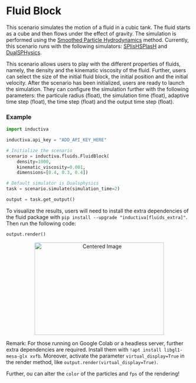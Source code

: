 # Fluid Block

This scenario simulates the motion of a fluid in a cubic tank. 
The fluid starts as a cube and then flows under the effect of gravity.
The simulation is performed using the [Smoothed Particle Hydrodynamics](https://en.wikipedia.org/wiki/Smoothed-particle_hydrodynamics)
method. Currently, this scenario runs with the following simulators: [SPlisHSPlasH](https://github.com/inductiva/inductiva/blob/main/inductiva/simulators/splishsplash.py) and [DualSPHysics](https://github.com/inductiva/inductiva/blob/main/inductiva/simulators/dualsphysics.py).

This scenario allows users to play with the different properties of fluids, namely, the density and the kinematic viscosity of the fluid.
Further, users can select the size of the initial fluid block, the initial position and the initial velocity. 
After the scenario has been initialized, users are ready to launch the simulation. They can configure the simulation further with the following parameters: the particule radius (float), the simulation time (float), adaptive time step (float), the time step (float) and the output time step (float).

### Example

```python
import inductiva

inductiva.api_key = "ADD_API_KEY_HERE"

# Initialize the scenario
scenario = inductiva.fluids.FluidBlock(
    density=1000,
    kinematic_viscosity=0.001,
    dimensions=[0.4, 0.3, 0.4])

# Default simulator is Dualsphysics
task = scenario.simulate(simulation_time=2)

output = task.get_output()
```

To visualize the results, users will need to install the extra dependencies of the fluid package with `pip install --upgrade "inductiva[fluids_extra]"`. 
Then run the following code:

```python
output.render()
```

<p align="center">
  <img src="https://github.com/inductiva/inductiva/assets/" alt="Centered Image" width="350" height="250">

Remark: For those running on Google Colab or a headless server, further extra dependencies are required. Install them with `!apt install libgl1-mesa-glx xvfb`. Moreover, activate the parameter `virtual_display=True` in the render method, like `output.render(virtual_display=True)`.

Further, ou can alter the `color` of the particles and `fps` of the rendering!
